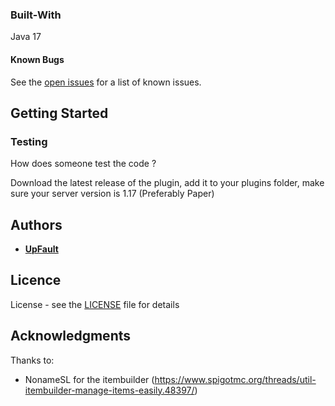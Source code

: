 <blockquote class="imgur-embed-pub" lang="en" data-id="6nEulpd" data-context="false" ><a href="//imgur.com/6nEulpd"></a></blockquote><script async src="//s.imgur.com/min/embed.js" charset="utf-8"></script>

### Built-With

Java 17

#### Known Bugs

See the [open issues](https://github.com/UpFault/CookieClicker/issues) for a list of known issues.

## Getting Started

### Testing

How does someone test the code ?

Download the latest release of the plugin, add it to your plugins folder, make sure your server version is 1.17 (Preferably Paper)

## Authors

* **[UpFault](https://github.com/upfault)**
## Licence

License - see the [LICENSE](LICENSE) file for details

## Acknowledgments

Thanks to:

- NonameSL for the itembuilder (https://www.spigotmc.org/threads/util-itembuilder-manage-items-easily.48397/) 

